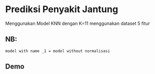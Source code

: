 # Prediksi Penyakit Jantung
Menggunakan Model KNN dengan K=11 menggunakan dataset 5 fitur
## NB: 
    model with name _1 = model without normalisasi
## Demo
